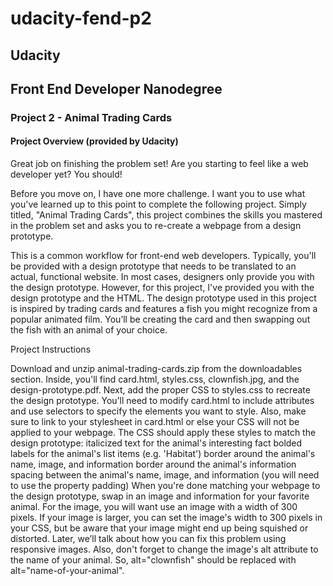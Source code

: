 # udacity-fend-p2
## Udacity
## Front End Developer Nanodegree
### Project 2 - Animal Trading Cards

#### Project Overview (provided by Udacity)




Great job on finishing the problem set! Are you starting to feel like a web developer yet?
You should!

Before you move on, I have one more challenge. I want you to use what you've learned up to 
this point to complete the following project. Simply titled, "Animal Trading Cards", this 
project combines the skills you mastered in the problem set and asks you to re-create a webpage 
from a design prototype.

This is a common workflow for front-end web developers. Typically, you'll be provided with 
a design prototype that needs to be translated to an actual, functional website. In most cases,
designers only provide you with the design prototype. However, for this project, I've provided 
you with the design prototype and the HTML. The design prototype used in this project is inspired 
by trading cards and features a fish you might recognize from a popular animated film. You’ll be 
creating the card and then swapping out the fish with an animal of your choice.

Project Instructions

Download and unzip animal-trading-cards.zip from the downloadables section. Inside, you'll 
find card.html, styles.css, clownfish.jpg, and the design-prototype.pdf.
Next, add the proper CSS to styles.css to recreate the design prototype. You’ll need to modify 
card.html to include attributes and use selectors to specify the elements you want to style. 
Also, make sure to link to your stylesheet in card.html or else your CSS will not be applied 
to your webpage.
The CSS should apply these styles to match the design prototype:
italicized text for the animal's interesting fact
bolded labels for the animal's list items (e.g. 'Habitat')
border around the animal's name, image, and information
border around the animal's information
spacing between the animal's name, image, and information (you will need to use the property padding)
When you're done matching your webpage to the design prototype, swap in an image and information for 
your favorite animal. For the image, you will want use an image with a width of 300 pixels. If your 
image is larger, you can set the image's width to 300 pixels in your CSS, but be aware that your image 
might end up being squished or distorted. Later, we’ll talk about how you can fix this problem using 
responsive images. Also, don't forget to change the image's alt attribute to the name of your animal. 
So, alt="clownfish" should be replaced with alt="name-of-your-animal".
